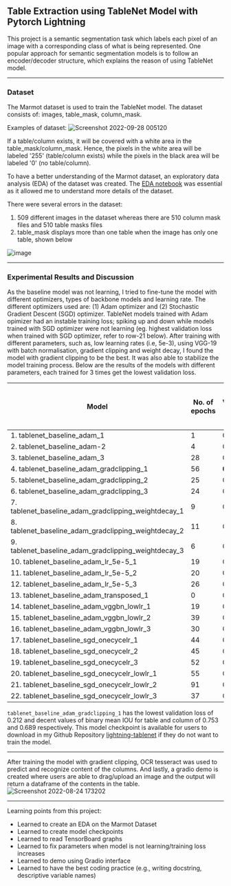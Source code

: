 ## Table Extraction using TableNet Model with Pytorch Lightning

This project is a semantic segmentation task which labels each pixel of an image with a corresponding class of what is being represented. One popular approach for semantic segmentation models is to follow an encoder/decoder structure, which explains the reason of using TableNet model. 

---
### Dataset
 The Marmot dataset is used to train the TableNet model. The dataset consists of: images, table_mask, column_mask. 
 
 Examples of dataset: 
 ![Screenshot 2022-09-28 005120](https://user-images.githubusercontent.com/107597583/192587968-0a756041-40f2-46de-be96-4ef0390f90f0.png)
 
  If a table/column exists, it will be covered with a white area in the table_mask/column_mask. Hence, the pixels in the white area will be labeled '255' (table/column exists) while the pixels in the black area will be labeled '0' (no table/column). 

 To have a better understanding of the Marmot dataset, an exploratory data analysis (EDA) of the dataset was created.
 The [EDA notebook](https://github.com/claudiamohh/lightning-tablenet/blob/main/notebooks/Marmot_EDA.ipynb) was essential as it allowed me to understand more details of the dataset.
 
 There were several errors in the dataset: 
  1. 509 different images in the dataset whereas there are 510 column mask files and 510 table masks files
  2. table_mask displays more than one table when the image has only one table, shown below
  
  ![image](https://user-images.githubusercontent.com/107597583/192589249-1ce53acd-7abc-4414-a5cc-bfefaafa2f3e.png)

 ---
### Experimental Results and Discussion 
  
 As the baseline model was not learning, I tried to fine-tune the model with different optimizers, types of backbone models and learning rate. The different optimizers used are: (1) Adam optimizer and (2) Stochastic Gradient Descent (SGD) optimizer. TableNet models trained with Adam opimizer had an instable training loss; spiking up and down while models trained with SGD optimizer were not learning (eg. highest validation loss when trained with SGD optimizer, refer to row-21 below). After training with different parameters, such as, low learning rates (i.e, 5e-3), using VGG-19 with batch normalisation, gradient clipping and weight decay, I found the model with gradient clipping to be the best. It was also able to stabilize the model training process. Below are the results of the models with different parameters, each trained for 3 times get the lowest validation loss.  
 
| Model | No. of epochs | Validation Loss | Binary mean IOU for table | Binary mean IOU for column | 
|-------|---------------|-----------------|---------------------------|----------------------------|
|1. tablenet_baseline_adam_1| 1 | 0.384 | 0.740 | 0.652 |
|2. tablenet_baseline_adam-2| 4 | 0.361 | 0.750 | 0.650 | 
|3. tablenet_baseline_adam_3| 28 | 0.298 | 0.807 | 0.697|
|4. tablenet_baseline_adam_gradclipping_1| 56 | **0.212** | 0.753 | 0.689|
|5. tablenet_baseline_adam_gradclipping_2| 25 | 0.225 | 0.682 | 0.709|
|6. tablenet_baseline_adam_gradclipping_3| 24 | 0.220 | 0.756 | **0.717**|
|7. tablenet_baseline_adam_gradclipping_weightdecay_1| 9 | 0.321 | 0.136 | 0.112|
|8. tablenet_baseline_adam_gradclipping_weightdecay_2| 11 | 0.299 | 0.136 | 0.111|
|9. tablenet_baseline_adam_gradclipping_weightdecay_3| 6 | 0.342 | 0.136 | 0.113|
|10. tablenet_baseline_adam_lr_5e-5_1|19|0.286| **0.812**| 0.707
|11. tablenet_baseline_adam_lr_5e-5_2|20|0.266| 0.572| 0.673
|12. tablenet_baseline_adam_lr_5e-5_3|26|0.281|0.796| 0.715
|13. tablenet_baseline_adam_transposed_1|0|0.456| 0.649| 0.651|
|14. tablenet_baseline_adam_vggbn_lowlr_1|19|0.285|0.136|0.111
|15. tablenet_baseline_adam_vggbn_lowlr_2|39|0.285|0.136|0.112
|16. tablenet_baseline_adam_vggbn_lowlr_3|30|0.288|0.136|0.112
|17. tablenet_baseline_sgd_onecycelr_1|44|0.488|0.226| 0.279|
|18. tablenet_baseline_sgd_onecycelr_2|45|0.583|0.592|0.497|
|19. tablenet_baseline_sgd_onecycelr_3|52|0.511|0.585|0.302
|20. tablenet_baseline_sgd_onecycelr_lowlr_1|55|0.459|0.252| 0.242
|21. tablenet_baseline_sgd_onecycelr_lowlr_2|91|0.804|0.161|0.233 |
|22. tablenet_baseline_sgd_onecycelr_lowlr_3|37|0.648|0.177| 0.137| 

`tablenet_baseline_adam_gradclipping_1` has the lowest validation loss of 0.212 and decent values of binary mean IOU for table and column of 0.753 and 0.689 respectively. This model checkpoint is available for users to download in my Github Repository [lightning-tablenet](https://github.com/claudiamohh/lightning-tablenet) if they do not want to train the model.

---

After training the model with gradient clipping, OCR tesseract was used to predict and recognize content of the columns. And lastly, a gradio demo is created where users are able to drag/upload an image and the output will return a dataframe of the contents in the table. 
![Screenshot 2022-08-24 173202](https://user-images.githubusercontent.com/107597583/186386131-392d7866-91fe-4bb9-9655-ac260f1f4d29.png)

--- 
Learning points from this project: 
- Learned to create an EDA on the Marmot Dataset
- Learned to create model checkpoints 
- Learned to read TensorBoard graphs
- Learned to fix parameters when model is not learning/training loss increases
- Learned to demo using Gradio interface
- Learned to have the best coding practice (e.g., writing docstring, descriptive variable names)
